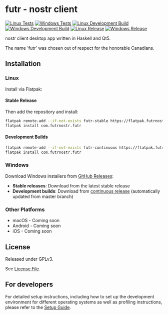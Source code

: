 # futr - nostr client

[![Linux Tests](https://github.com/futrnostr/futr/workflows/Linux%20Tests/badge.svg)](https://github.com/futrnostr/futr/actions/workflows/linux-tests.yml)
[![Windows Tests](https://github.com/futrnostr/futr/workflows/Windows%20Tests/badge.svg)](https://github.com/futrnostr/futr/actions/workflows/windows-tests.yml)
[![Linux Development Build](https://github.com/futrnostr/futr/workflows/Linux%20Continuous%20Build%20and%20Release/badge.svg)](https://github.com/futrnostr/futr/actions/workflows/linux-continuous.yml)
[![Windows Development Build](https://github.com/futrnostr/futr/workflows/Windows%20Continuous%20Build%20and%20Release/badge.svg)](https://github.com/futrnostr/futr/actions/workflows/windows-continuous.yml)
[![Linux Release](https://github.com/futrnostr/futr/workflows/Linux%20Tagged%20Release/badge.svg)](https://github.com/futrnostr/futr/actions/workflows/linux-release.yml)
[![Windows Release](https://github.com/futrnostr/futr/workflows/Windows%20Tagged%20Release/badge.svg)](https://github.com/futrnostr/futr/actions/workflows/windows-release.yml)

nostr client desktop app written in Haskell and Qt5.

The name 'futr' was chosen out of respect for the honorable Canadians.

## Installation

### Linux

Install via Flatpak:

#### Stable Release

Then add the repository and install:

```bash
flatpak remote-add --if-not-exists futr-stable https://flatpak.futrnostr.com/futr-stable.flatpakrepo
flatpak install com.futrnostr.futr
```

#### Development Builds

```bash
flatpak remote-add --if-not-exists futr-continuous https://flatpak.futrnostr.com/futr-continuous.flatpakrepo
flatpak install com.futrnostr.futr
```

### Windows

Download Windows installers from [GitHub Releases](https://github.com/futrnostr/futr/releases):

- **Stable releases**: Download from the latest stable release
- **Development builds**: Download from [continuous release](https://github.com/futrnostr/futr/releases/tag/continuous) (automatically updated from master branch)

### Other Platforms

- macOS - Coming soon
- Android - Coming soon
- iOS - Coming soon

## License

Released under GPLv3.

See [License File](LICENSE).

## For developers

For detailed setup instructions, including how to set up the development environment for different operating systems as well as profiling instructions, please refer to the [Setup Guide](docs/Setup.md).
